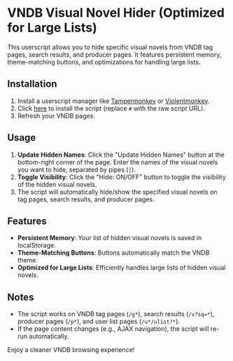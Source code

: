 # VNDB Visual Novel Hider (Optimized for Large Lists)

This userscript allows you to hide specific visual novels from VNDB tag pages, search results, and producer pages. It features persistent memory, theme-matching buttons, and optimizations for handling large lists.

## Installation

1. Install a userscript manager like [Tampermonkey](https://www.tampermonkey.net/) or [Violentmonkey](https://violentmonkey.github.io/).
2. Click [here](#) to install the script (replace `#` with the raw script URL).
3. Refresh your VNDB pages.

## Usage

1. **Update Hidden Names**: Click the "Update Hidden Names" button at the bottom-right corner of the page. Enter the names of the visual novels you want to hide, separated by pipes (`|`).
2. **Toggle Visibility**: Click the "Hide: ON/OFF" button to toggle the visibility of the hidden visual novels.
3. The script will automatically hide/show the specified visual novels on tag pages, search results, and producer pages.

## Features

- **Persistent Memory**: Your list of hidden visual novels is saved in localStorage.
- **Theme-Matching Buttons**: Buttons automatically match the VNDB theme.
- **Optimized for Large Lists**: Efficiently handles large lists of hidden visual novels.

## Notes

- The script works on VNDB tag pages (`/g*`), search results (`/v?sq=*`), producer pages (`/p*`), and user list pages (`/u*/ulist?*`).
- If the page content changes (e.g., AJAX navigation), the script will re-run automatically.

Enjoy a cleaner VNDB browsing experience!
